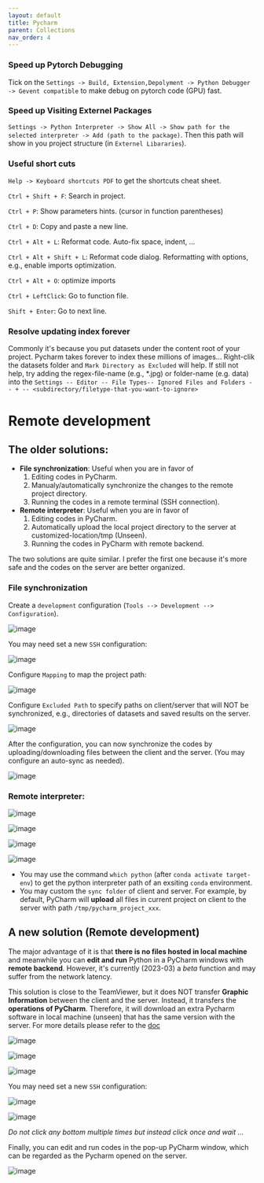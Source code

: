 ```yaml
---
layout: default
title: Pycharm
parent: Collections
nav_order: 4
---
```


### Speed up Pytorch Debugging
Tick on the ``Settings -> Build, Extension,Depolyment -> Python Debugger -> Gevent compatible`` to make debug on pytorch code (GPU) fast.

### Speed up Visiting Externel Packages
`Settings -> Python Interpreter -> Show All -> Show path for the selected interpreter -> Add (path to the package)`. Then this path will show in you project structure (in `Externel Libararies`).

### Useful short cuts
`Help -> Keyboard shortcuts PDF` to get the shortcuts cheat sheet.

`Ctrl + Shift + F`: Search in project.

`Ctrl + P`: Show parameters hints. (cursor in function parentheses)

`Ctrl + D`: Copy and paste a new line.

`Ctrl + Alt + L`: Reformat code. Auto-fix space, indent, ...

`Ctrl + Alt + Shift + L`: Reformat code dialog. Reformatting with options, e.g., enable imports optimization.

`Ctrl + Alt + O`: optimize imports

`Ctrl + LeftClick`: Go to function file.

`Shift + Enter`: Go to next line.

### Resolve updating index forever
Commonly it's because you put datasets under the content root of your project. Pycharm takes forever to index these millions of images...
Right-clik the datasets folder and `Mark Directory as Excluded` will help. 
If still not help, try adding the regex-file-name (e.g., *.jpg) or folder-name (e.g. data) into the `Settings -- Editor -- File Types-- Ignored Files and Folders -- + -- <subdirectory/filetype-that-you-want-to-ignore>`

# Remote development

## The older solutions:

- **File synchronization**: Useful when you are in favor of 
    1. Editing codes in PyCharm.
    2. Manualy/automatically synchronize the changes to the remote project directory.
    3. Running the codes in a remote terminal (SSH connection).
- **Remote interpreter**: Useful when you are in favor of
    1. Editing codes in PyCharm.
    2. Automatically upload the local project directory to the server at customized-location/tmp (Unseen).
    3. Running the codes in PyCharm with remote backend.

The two solutions are quite similar. I prefer the first one because it's more safe and the codes on the server are better organized.

### File synchronization
Create a `development` configuration (`Tools --> Development --> Configuration`).

![image](https://user-images.githubusercontent.com/42603768/225193508-60870ea0-7440-4ea9-9c5c-bdd97d23162b.png)

You may need set a new `SSH` configuration:

![image](https://user-images.githubusercontent.com/42603768/225187544-3b9c3f8c-a9a6-448c-b23a-04acffc175b8.png)

Configure `Mapping` to map the project path:

![image](https://user-images.githubusercontent.com/42603768/225193987-4bc39838-c90d-4262-8d9f-f7ddc3fead5e.png)

Configure `Excluded Path` to specify paths on client/server that will NOT be synchronized, e.g., directories of datasets and saved results on the server.

![image](https://user-images.githubusercontent.com/42603768/225194054-e6768f54-9b87-49af-bdda-3c90780e5f9d.png)

After the configuration, you can now synchronize the codes by uploading/downloading files between the client and the server. (You may configure an auto-sync as needed).

![image](https://user-images.githubusercontent.com/42603768/225197863-7e1e4705-e885-4baf-b48e-2e387aa6e294.png)

### Remote interpreter:

![image](https://user-images.githubusercontent.com/42603768/225198586-e442e546-b25d-4d5f-a1c2-d698e8c27968.png)

![image](https://user-images.githubusercontent.com/42603768/225199053-3a86584e-4874-4cba-b60e-7a9aff006525.png)

![image](https://user-images.githubusercontent.com/42603768/225200580-02644a8c-cb4f-433a-b9df-e94b228ee06b.png)

![image](https://user-images.githubusercontent.com/42603768/225199760-0f9b681e-3461-4cab-9340-cb2cda50d84e.png)

- You may use the command `which python` (after `conda activate target-env`) to get the python interpreter path of an exsiting `conda` environment.
- You may custom the `sync folder` of client and server. For example, by default, PyCharm will **upload** all files in current project on client to the server with path `/tmp/pycharm_project_xxx`.


## A new solution (Remote development)

The major advantage of it is that **there is no files hosted in local machine** and meanwhile you can **edit and run** Python in a PyCharm windows with **remote backend**. However, it's currently (2023-03) a *beta* function and may suffer from the network latency.

This solution is close to the TeamViewer, but it does NOT transfer **Graphic Information** between the client and the server. Instead, it transfers the **operations of PyCharm**. Therefore, it will download an extra Pycharm software in local machine (unseen) that has the same version with the server. For more details please refer to the [doc](https://www.jetbrains.com/help/pycharm/remote-development-overview.html#workflow)

![image](https://user-images.githubusercontent.com/42603768/225208059-a97bca93-dd06-4fe3-adbc-73a5fb94f4e3.png)

![image](https://user-images.githubusercontent.com/42603768/225208099-083574ca-e4f8-4839-8ee4-ead1182109a2.png)

![image](https://user-images.githubusercontent.com/42603768/225208173-5a5571af-b1ea-4381-ad0f-22e993e48ed0.png)

You may need set a new `SSH` configuration:

![image](https://user-images.githubusercontent.com/42603768/225187544-3b9c3f8c-a9a6-448c-b23a-04acffc175b8.png)

![image](https://user-images.githubusercontent.com/42603768/225210100-c7eebd96-c07c-4882-92da-55ff63d4cb58.png)

*Do not click any bottom multiple times but instead click once and wait ...*

Finally, you can edit and run codes in the pop-up PyCharm window, which can be regarded as the Pycharm opened on the server.

![image](https://user-images.githubusercontent.com/42603768/225212399-c70fa157-2d8c-40e5-856f-313f44779e88.png)
